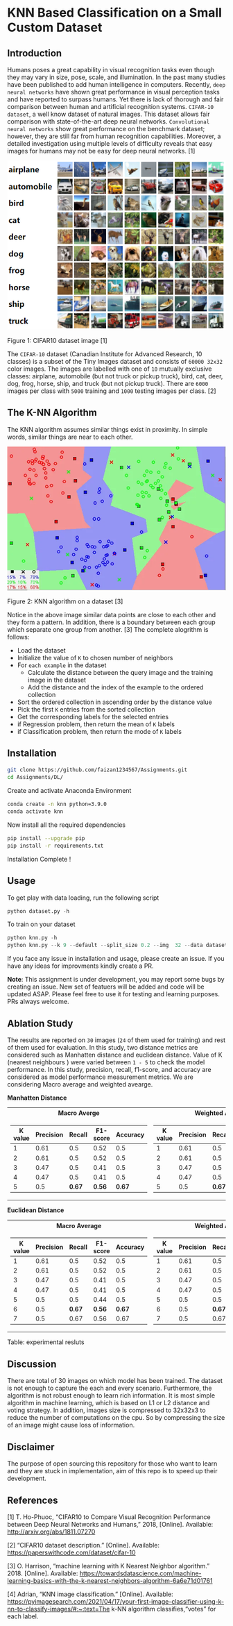 # KNN Based Classification on a Small Custom Dataset 
## Introduction
Humans poses a great capability in visual recognition tasks even though they may vary in size, pose, scale, and illumination. In the past many studies have been published to add human intelligence in computers. Recently, ```deep neural networks``` have shown great performance in visual perception tasks and have reported to surpass humans. Yet there is lack of thorough and fair comparison between human and artificial recognition systems.  ```CIFAR-10 dataset```, a well know dataset of natural images. This dataset allows fair comparison with state-of-the-art deep neural networks. ```Convolutional neural networks``` show great performance on the benchmark dataset; however, they are still far from human recognition capabilities. Moreover, a detailed investigation using multiple levels of difficulty reveals that easy images for humans may not be easy for deep neural networks. [1] 

![alt text](images/cifar10.png)

Figure 1:  CIFAR10 dataset image [1]

The ```CIFAR-10``` dataset (Canadian Institute for Advanced Research, 10 classes) is a subset of the Tiny Images dataset and consists of ```60000 32x32``` color images. The images are labelled with one of ```10``` mutually exclusive classes: airplane, automobile (but not truck or pickup truck), bird, cat, deer, dog, frog, horse, ship, and truck (but not pickup truck). There are ```6000``` images per class with ```5000``` training and ```1000``` testing images per class. [2]

## The K-NN Algorithm
The KNN algorithm assumes similar things exist in proximity. In simple words, similar things are near to each other. 

![alt text](images/KNN.webp)

Figure 2: KNN algorithm on a dataset [3]

Notice in the above image similar data points are close to each other and they form a pattern. In addition, there is a boundary between each group which separate one group from another. [3] The complete alogrithm is follows:

- Load the dataset
- Initialize the value of ```K``` to chosen number of neighbors 
- For ```each example``` in the dataset
   - Calculate the distance between the query image and the training image in the dataset
   - Add the distance and the index of the example to the ordered collection
- Sort the ordered collection in ascending order by the distance value
- Pick the first ```K``` entries from the sorted collection
- Get the corresponding labels for the selected entries
- if Regression problem, then return the mean of ```K``` labels
- if Classification problem, then return the mode of ```K``` labels

## Installation
 ```bash
 git clone https://github.com/faizan1234567/Assignments.git
 cd Assignments/DL/
```
Create and activate Anaconda Environment
```bash
conda create -n knn python=3.9.0
conda activate knn
```
Now install all the required dependencies
```bash
pip install --upgrade pip
pip install -r requirements.txt
```
Installation Complete !

## Usage
To get play with data loading, run the following script
```python
python dataset.py -h
```
To train on your dataset
```python
python knn.py -h
python knn.py --k 9 --default --split_size 0.2 --img  32 --data dataset/ --batch 30 --report --transform 
```
If you face any issue in installation and usage, please create an issue. If you have any ideas for improvments kindly create a PR.

**Note**: This assignment is under development, you may report some bugs by creating an issue. New set of featuers will be added and code will be updated ASAP. Please feel free to use it for testing and learning purposes. PRs always welcome. 


## Ablation Study
The results are reported on ```30``` images (```24``` of them used for training) and rest of them used for evaluation. In this study, two distance metrics are considered such as Manhatten distance and euclidean distance. Value of K (nearest neighbours ) were varied between ```1 - 5``` to check the model performance. In this study, precision, recall, f1-score, and accuracy are considered as model performance measurement metrics. We are considering Macro average and weighted avearge.

**Manhatten Distance**

<table>
<tr><th>Macro Averge </th><th>Weighted Average </th></tr>
<tr><td>

| K value | Precision| Recall | F1-score | Accuracy |
|----------|----------|----------|----------|----------|
| 1 | 0.61 | 0.5  |0.52| 0.5 |
| 2 | 0.61 |  0.5 |0.52| 0.5 |
| 3 | 0.47 | 0.5  |0.41| 0.5 |
| 4 | 0.47 | 0.5  |0.41| 0.5 |
| 5 | 0.5  | **0.67** |**0.56**| **0.67**|

</td><td>

| K value | Precision| Recall | F1-score | Accuracy |
|----------|----------|----------|----------|----------|
| 1 | 0.61 | 0.5  |0.52| 0.5 |
| 2 | 0.61 |  0.5 |0.52| 0.5 |
| 3 | 0.47 | 0.5  |0.41| 0.5 |
| 4 | 0.47 | 0.5  |0.41| 0.5 |
| 5 | 0.5  | **0.67** |**0.56**| **0.67**|

</td></tr> </table>


**Euclidean Distance**

<table>
<tr><th>Macro Average </th><th>Weighted Average </th></tr>
<tr><td>

| K value | Precision| Recall | F1-score | Accuracy |
|----------|----------|----------|----------|----------|
| 1 | 0.61 | 0.5  |0.52| 0.5 |
| 2 | 0.61 | 0.5  |0.52| 0.5 |
| 3 | 0.47 | 0.5  |0.41| 0.5 |
| 4 | 0.47 | 0.5  |0.41| 0.5 |
| 5 | 0.5  | 0.5  |0.44| 0.5 |
| 6 | 0.5  | **0.67** |**0.56**| **0.67**|
| 7 | 0.5  | 0.67 |0.56| 0.67|
</td><td>

| K value | Precision| Recall | F1-score | Accuracy |
|----------|----------|----------|----------|----------|
| 1 | 0.61 | 0.5  |0.52| 0.5 |
| 2 | 0.61 | 0.5  |0.52| 0.5 |
| 3 | 0.47 | 0.5  |0.41| 0.5 |
| 4 | 0.47 | 0.5  |0.41| 0.5 |
| 5 | 0.5  | 0.5  |0.44| 0.5 |
| 6 | 0.5  | **0.67** |**0.56**| **0.67**|
| 7 | 0.5  | 0.67 |0.56| 0.67|
</td></tr> </table>


Table: experimental resluts

## Discussion
There are total of 30 images on which model has been trained. The dataset is not enough to capture the each and every scenario. Furthermore, the algorithm is not robust enough
to learn rich information. It is most simple algorithm in machine learning, which is based on L1 or L2 distance and voting strategy. In addition, images size is compressed to 32x32x3 to reduce the number of computations on the cpu. So by compressing the size of an image might cause loss of information. 

## Disclaimer
The purpose of open sourcing this repository for those who want to learn and they are stuck in implementation, aim of this repo is to speed up their development. 

## References
[1]	T. Ho-Phuoc, “CIFAR10 to Compare Visual Recognition Performance between Deep Neural Networks and Humans,” 2018, [Online]. Available: http://arxiv.org/abs/1811.07270

[2]	“CIFAR10 dataset description.” [Online]. Available: https://paperswithcode.com/dataset/cifar-10

[3] O. Harrison, “machine learning with K Nearest Neighbor algorithm.” 2018. [Online]. Available: https://towardsdatascience.com/machine-learning-basics-with-the-k-nearest-neighbors-algorithm-6a6e71d01761

[4] Adrian, “KNN image classification.” [Online]. Available: https://pyimagesearch.com/2021/04/17/your-first-image-classifier-using-k-nn-to-classify-images/#:~:text=The k-NN algorithm classifies,“votes” for each label.

